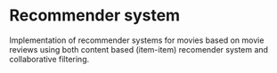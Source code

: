 # Recommender system
Implementation of recommender systems for movies based on movie reviews using both content based (item-item) recomender system and collaborative filtering.
